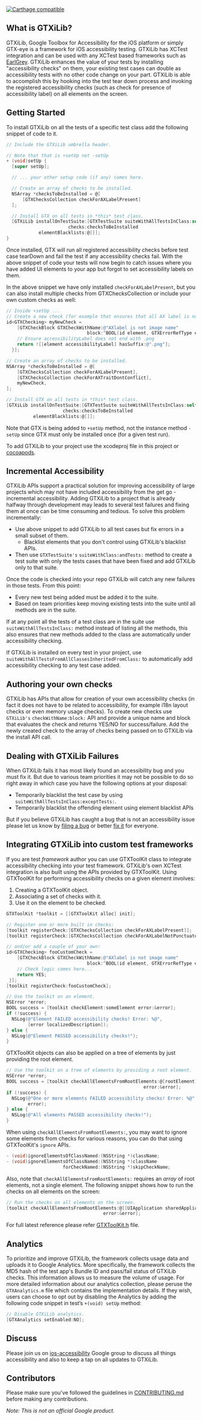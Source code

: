 [![Carthage compatible](https://img.shields.io/badge/Carthage-compatible-4BC51D.svg?style=flat)](https://github.com/Carthage/Carthage)

## What is GTXiLib?
GTXiLib, Google Toolbox for Accessibility for the iOS platform or simply GTX-eye
is a framework for iOS accessibility testing. GTXiLib has XCTest integration and
can be used with any XCTest based frameworks such as
[EarlGrey](https://github.com/google/EarlGrey). GTXiLib enhances the value of
your tests by installing "accessibility checks" on them, your existing test
cases can double as accessibility tests with no other code change on your part.
GTXiLib is able to accomplish this by hooking into the test tear down process
and invoking the registered accessibility checks (such as check for presence of
accessibility label) on all elements on the screen.

## Getting Started

To install GTXiLib on all the tests of a specific test class add the following
snippet of code to it.

```objective-c
// Include the GTXiLib umbrella header.

// Note that that is +setUp not -setUp
+ (void)setUp {
  [super setUp];

  // ... your other setup code (if any) comes here.

  // Create an array of checks to be installed.
  NSArray *checksToBeInstalled = @[
      [GTXChecksCollection checkForAXLabelPresent]
  ];

  // Install GTX on all tests in *this* test class.
  [GTXiLib installOnTestSuite:[GTXTestSuite suiteWithAllTestsInClass:self]
                       checks:checksToBeInstalled
            elementBlacklists:@[]];
}
```

Once installed, GTX will run all registered accessibility checks before test
case tearDown and fail the test if any accessibility checks fail. With the above
snippet of code your tests will now begin to catch issues where you have added
UI elements to your app but forgot to set accessibility labels on them.

In the above snippet we have only installed `checkForAXLabelPresent`, but you
can also install multiple checks from GTXChecksCollection or include your own
custom checks as well:

```objective-c
// Inside +setUp ...
// Create a new check (for example that ensures that all AX label is not an image name)
id<GTXChecking> myNewCheck =
    [GTXCheckBlock GTXCheckWithName:@"AXlabel is not image name"
                              block:^BOOL(id element, GTXErrorRefType errorPtr) {
    // Ensure accessibilityLabel does not end with .png
    return ![[element accessibilityLabel] hasSuffix:@".png"];
  }];

// Create an array of checks to be installed.
NSArray *checksToBeInstalled = @[
    [GTXChecksCollection checkForAXLabelPresent],
    [GTXChecksCollection checkForAXTraitDontConflict],
    myNewCheck,
];

// Install GTX on all tests in *this* test class.
[GTXiLib installOnTestSuite:[GTXTestSuite suiteWithAllTestsInClass:self]
                     checks:checksToBeInstalled
          elementBlacklists:@[]];
```

Note that GTX is being added to `+setUp` method, not the instance method
`-setUp` since GTX must only be installed once (for a given test run).

To add GTXiLib to your project use the xcodeproj file in this project or
[cocoapods](https://cocoapods.org/pods/GTXiLib).

## Incremental Accessibility

GTXiLib APIs support a practical solution for improving accessibility of large
projects which may not have included accessibility from the get go - incremental
accessibility. Adding GTXiLib to a project that is already halfway through
development may leads to several test failures and fixing them at once can be
time consuming and tedious. To solve this problem incrementally:

+ Use above snippet to add GTXiLib to all test cases but fix errors in a small
  subset of them.
  + Blacklist elements that you don't control using GTXiLib's blacklist APIs.
+ Then use `GTXTestSuite's` `suiteWithClass:andTests:` method to
  create a test suite with only the tests cases that have been fixed and add
  GTXiLib only to that suite.

Once the code is checked into your repo GTXiLib will catch any new failures in
those tests. From this point:

+ Every new test being added must be added it to the suite.
+ Based on team priorities keep moving existing tests into the suite until all
  methods are in the suite.

If at any point all the tests of a test class are in the suite use
`suiteWithAllTestsInClass:` method instead of listing all the methods, this also
ensures that new methods added to the class are automatically under
accessibility checking.

If GTXiLib is installed on every test in your project, use
`suiteWithAllTestsFromAllClassesInheritedFromClass:` to automatically add
accessibility checking to any test case added.

## Authoring your own checks

GTXiLib has APIs that allow for creation of your own accessibility checks (in fact
it does not have to be related to accessibility, for example i18n layout checks
or even memory usage checks). To create new checks use `GTXiLib's`
`checkWithName:block:` API and provide a unique name and block that evaluates
the check and returns YES/NO for success/failure. Add the newly created check
to the array of checks being passed on to GTXiLib via the install API call.

## Dealing with GTXiLib Failures

When GTXiLib fails it has most likely found an accessibility bug and you must fix
it. But due to various team priorities it may not be possible to do so right
away in which case you have the following options at your disposal:

+ Temporarily blacklist the test case by using
  `suiteWithAllTestsInClass:exceptTests:`.
+ Temporarily blacklist the offending element using element blacklist APIs

But if you believe GTXiLib has caught a bug that is not an accessibility issue
please let us know by [filing a bug](https://github.com/google/GTXiLib/issues)
or better [fix it](https://github.com/google/GTXiLib/blob/master/CONTRIBUTING.md)
for everyone.

## Integrating GTXiLib into custom test frameworks

If you are test *framework* author you can use GTXToolKit class to integrate
accessibility checking into your test framework. GTXiLib's own XCTest
integration is also built using the APIs provided by GTXToolKit. Using
GTXToolKit for performing accessibility checks on a given element involves:

1. Creating a GTXToolKit object.
2. Associating a set of checks with it.
3. Use it on the element to be checked.

```objective-c
GTXToolKit *toolkit = [[GTXToolKit alloc] init];

// Register one or more built in checks:
[toolkit registerCheck:[GTXChecksCollection checkForAXLabelPresent]];
[toolkit registerCheck:[GTXChecksCollection checkForAXLabelNotPunctuated]];

// and/or add a couple of your own:
id<GTXChecking> fooCustomCheck =
    [GTXCheckBlock GTXCheckWithName:@"AXlabel is not image name"
                              block:^BOOL(id element, GTXErrorRefType errorPtr) {
    // Check logic comes here...
    return YES;
 }];
[toolkit registerCheck:fooCustomCheck];

// Use the toolkit on an element.
NSError *error;
BOOL success = [toolkit checkElement:someElement error:&error];
if (!success) {
  NSLog(@"Element FAILED accessibility checks! Error: %@",
        [error localizedDescription]);
} else {
  NSLog(@"Element PASSED accessibility checks!");
}
```

GTXToolKit objects can also be applied on a tree of elements by just providing
the root element.

```objective-c
// Use the toolkit on a tree of elements by providing a root element.
NSError *error;
BOOL success = [toolkit checkAllElementsFromRootElements:@[rootElement]
                                                   error:&error];
if (!success) {
  NSLog(@"One or more elements FAILED accessibility checks! Error: %@",
        error);
} else {
  NSLog(@"All elements PASSED accessibility checks!");
}
```

When using `checkAllElementsFromRootElements:`, you may want to ignore some
elements from checks for various reasons, you can do that using GTXToolKit's
`ignore` APIs.

```objective-c
- (void)ignoreElementsOfClassNamed:(NSString *)className;
- (void)ignoreElementsOfClassNamed:(NSString *)className
                     forCheckNamed:(NSString *)skipCheckName;
```

Also, note that `checkAllElementsFromRootElements:` requires an *array* of root
elements, not a single element. The following snippet shows how to run the
checks on all elements on the screen:

```objective-c
// Run the checks on all elements on the screen.
[toolkit checkAllElementsFromRootElements:@[[UIApplication sharedApplication].keyWindow]
                                    error:&error];
```

For full latest reference please refer [GTXToolKit.h](https://github.com/google/GTXiLib/blob/master/Classes/GTXToolKit.h) file.

## Analytics

To prioritize and improve GTXiLib, the framework collects usage data and uploads
it to Google Analytics. More specifically, the framework collects the MD5 hash
of the test app's Bundle ID and pass/fail status of GTXiLib checks. This
information allows us to measure the volume of usage. For more detailed
information about our analytics collection, please peruse the `GTXAnalytics.m`
file which contains the implementation details. If they wish, users can choose
to opt out by disabling the Analytics by adding the following code snippet in
test’s `+(void) setUp` method:

```objective-c
// Disable GTXiLib analytics.
[GTXAnalytics setEnabled:NO];
```

## Discuss

Please join us on [ios-accessibility](https://groups.google.com/forum/#!forum/ios-accessibility)
Google group to discuss all things accessibility and also to keep a tap on all
updates to GTXiLib.

## Contributors

Please make sure you’ve followed the guidelines in
[CONTRIBUTING.md](./CONTRIBUTING.md) before making any contributions.

*Note: This is not an official Google product.*
